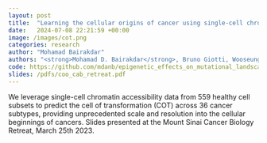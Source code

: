 ```yaml
---
layout: post
title:  "Learning the cellular origins of cancer using single-cell chromatin landscapes"
date:   2024-07-08 22:21:59 +00:00
image: /images/cot.png
categories: research
author: "Mohamad Bairakdar"
authors: "<strong>Mohamad D. Bairakdar</strong>, Bruno Giotti, Wooseung Lee, Paula Stancl, Elvin Wagenblast, Dolores Hambardzumyan, Paz Polak, Rosa Karlic, Alexander M. Tsankov"
code: https://github.com/mdanb/epigenetic_effects_on_mutational_landscape
slides: /pdfs/coo_cab_retreat.pdf
---
```

We leverage single-cell chromatin accessibility data from 559 healthy cell subsets to predict the cell of transformation (COT) across 36 cancer subtypes, providing unprecedented scale and resolution into the cellular beginnings of cancers. Slides presented at the Mount Sinai Cancer Biology Retreat, March 25th 2023.
